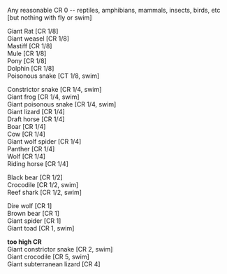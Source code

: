 Any reasonable CR 0 -- reptiles, amphibians, mammals, insects, birds, etc  
[but nothing with fly or swim]
 
Giant Rat [CR 1/8]  
Giant weasel [CR 1/8]  
Mastiff [CR 1/8]  
Mule [CR 1/8]  
Pony [CR 1/8]  
Dolphin [CR 1/8]  
Poisonous snake [CT 1/8, swim]
 
Constrictor snake [CR 1/4, swim]  
Giant frog [CR 1/4, swim]  
Giant poisonous snake [CR 1/4, swim]  
Giant lizard [CR 1/4]  
Draft horse [CR 1/4]  
Boar [CR 1/4]  
Cow [CR 1/4]  
Giant wolf spider [CR 1/4]  
Panther [CR 1/4]  
Wolf [CR 1/4]  
Riding horse [CR 1/4]
 
Black bear [CR 1/2]  
Crocodile [CR 1/2, swim]  
Reef shark [CR 1/2, swim]
 
Dire wolf [CR 1]  
Brown bear [CR 1]  
Giant spider [CR 1]  
Giant toad [CR 1, swim]
 
**too high CR**  
Giant constrictor snake [CR 2, swim]  
Giant crocodile [CR 5, swim]  
Giant subterranean lizard [CR 4]